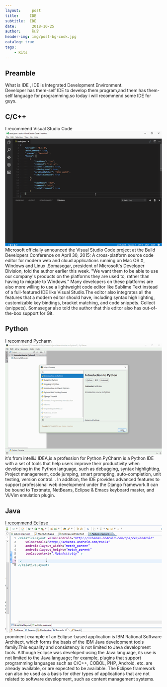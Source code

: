 ```yaml
---
layout:     post
title:     IDE
subtitle:  IDE
date:       2018-10-25
author:     张宁
header-img: img/post-bg-cook.jpg
catalog: true
tags:
    - Kits
---
```


## Preamble
What is IDE , IDE  is Integrated Development Environment.<br>
Developer has them-self IDE to develop them program,and them has them-self language for programming.so today i will recommend some IDE for guys.<br>

## C/C++ 
I recommend Visual Studio Code
<img src='/img/2565202bb4f77f198806d5f58eed3fab.gif'>
Microsoft officially announced the Visual Studio Code project at the Build Developers Conference on April 30, 2015: A cross-platform source code editor for modern web and cloud applications running on Mac OS X, Windows and Linux .Somasegar, president of Microsoft's Developer Division, told the author earlier this week. "We want them to be able to use our company's products on the platforms they are used to, rather than having to migrate to Windows." Many developers on these platforms are also more willing to use a lightweight code editor like Sublime Text instead of a full-featured IDE like Visual Studio.The editor also integrates all the features that a modern editor should have, including syntax high lighting, customizable key bindings, bracket matching, and code snippets. Collect (snippets). Somasegar also told the author that this editor also has out-of-the-box support for Git.
## Python
I recommend Pycharm
<img src='/img/pycharm.gif'>
it's from intelliJ IDEA,is a profession for Python.PyCharm is a Python IDE with a set of tools that help users improve their productivity when developing in the Python language, such as debugging, syntax highlighting, Project management, code jumping, smart prompting, auto-completion, unit testing, version control. . In addition, the IDE provides advanced features to support professional web development under the Django framework.It can be bound to Textmate, NetBeans, Eclipse & Emacs keyboard master, and Vi/Vim emulation plugin.
## Java
I recommend Eclipse
<img src='/img/d6b54b60d1aabe929985a009a27ad5b7.gif'>
prominent example of an Eclipse-based application is IBM Rational Software Architect, which forms the basis of the IBM Java development tools family.This equality and consistency is not limited to Java development tools. Although Eclipse was developed using the Java language, its use is not limited to the Java language; for example, plugins that support programming languages ​​such as C/C++, COBOL, PHP, Android, etc. are already available, or are expected to be available. The Eclipse framework can also be used as a basis for other types of applications that are not related to software development, such as content management systems.